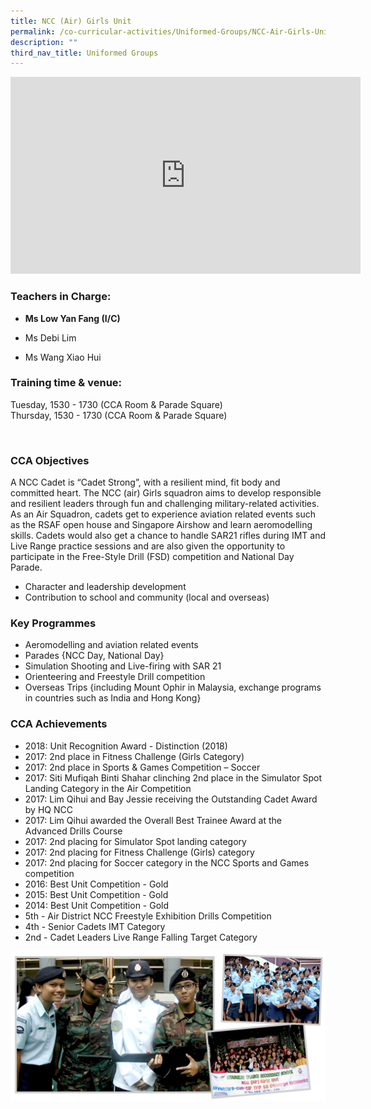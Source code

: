 ```yaml
---
title: NCC (Air) Girls Unit
permalink: /co-curricular-activities/Uniformed-Groups/NCC-Air-Girls-Unit/
description: ""
third_nav_title: Uniformed Groups
---
```

<iframe width="560" height="315" src="https://www.youtube.com/embed/t0mr594V418" title="YouTube video player" frameborder="0" allow="accelerometer; autoplay; clipboard-write; encrypted-media; gyroscope; picture-in-picture" allowfullscreen=""></iframe>

### Teachers in Charge:

  

*   **Ms Low Yan Fang&nbsp;(I/C)**
    
*   Ms Debi Lim
*   Ms Wang Xiao Hui

###   Training time &amp; venue:

  

Tuesday, 1530 - 1730 (CCA Room &amp; Parade Square)  
Thursday, 1530 - 1730 (CCA Room &amp; Parade Square)

&nbsp;

### CCA Objectives

  
A NCC Cadet is “Cadet Strong”, with a resilient mind, fit body and committed heart. The NCC (air) Girls squadron aims to develop responsible and resilient leaders through fun and challenging military-related activities.&nbsp; As an Air Squadron, cadets get to experience aviation related events such as the RSAF open house and Singapore Airshow and learn aeromodelling skills. Cadets would also get a chance to handle SAR21 rifles during IMT and Live Range practice sessions and are also given the opportunity to participate in the Free-Style Drill (FSD) competition and National Day Parade.

*   Character and leadership development
*   Contribution to school and community (local and overseas)

###   Key Programmes

*   Aeromodelling and aviation related events
*   Parades {NCC Day, National Day}
*   Simulation Shooting and Live-firing with SAR 21
*   Orienteering and Freestyle Drill competition
*   Overseas Trips {including Mount Ophir in Malaysia, exchange programs in countries such as India and Hong Kong}

###   CCA Achievements

  
*   2018: Unit Recognition Award - Distinction (2018)
*   2017: 2nd place in Fitness Challenge (Girls Category)
*   2017: 2nd place in Sports &amp; Games Competition – Soccer
*   2017: Siti Mufiqah Binti Shahar clinching 2nd place in the Simulator Spot Landing Category in the Air Competition
*   2017: Lim Qihui and Bay Jessie receiving the Outstanding Cadet Award by HQ NCC
*   2017: Lim Qihui awarded the Overall Best Trainee Award at the Advanced Drills Course
*   2017: 2nd placing for Simulator Spot landing category
*   2017: 2nd placing for Fitness Challenge (Girls) category
*   2017: 2nd placing for Soccer category in the NCC Sports and Games competition
*   2016: Best Unit Competition - Gold
*   2015: Best Unit Competition - Gold
*   2014: Best Unit Competition - Gold
*   5th - Air District NCC Freestyle Exhibition Drills Competition
*   4th - Senior Cadets IMT Category
*   2nd - Cadet Leaders Live Range Falling Target Category

![](/images/4-1.png)